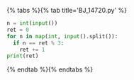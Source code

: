 {% tabs %}{% tab title='BJ_14720.py' %}

```py
n = int(input())
ret = 0
for n in map(int, input().split()):
  if n == ret % 3:
    ret += 1
print(ret)
```

{% endtab %}{% endtabs %}
